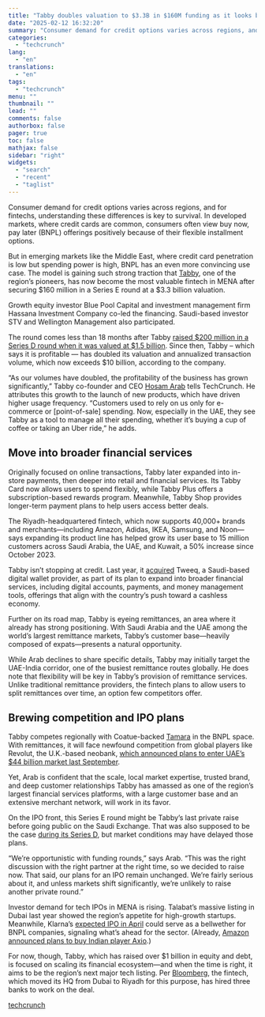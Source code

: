 ```yaml
---
title: "Tabby doubles valuation to $3.3B in $160M funding as it looks beyond BNPL and plans IPO"
date: "2025-02-12 16:32:20"
summary: "Consumer demand for credit options varies across regions, and for fintechs, understanding these differences is key to survival. In developed markets, where credit cards are common, consumers often view buy now, pay later (BNPL) offerings positively because of their flexible installment options. But in emerging markets like the Middle East,..."
categories:
  - "techcrunch"
lang:
  - "en"
translations:
  - "en"
tags:
  - "techcrunch"
menu: ""
thumbnail: ""
lead: ""
comments: false
authorbox: false
pager: true
toc: false
mathjax: false
sidebar: "right"
widgets:
  - "search"
  - "recent"
  - "taglist"
---
```


Consumer demand for credit options varies across regions, and for fintechs, understanding these differences is key to survival. In developed markets, where credit cards are common, consumers often view buy now, pay later (BNPL) offerings positively because of their flexible installment options.

But in emerging markets like the Middle East, where credit card penetration is low but spending power is high, BNPL has an even more convincing use case. The model is gaining such strong traction that [Tabby](https://tabby.ai/en-KW), one of the region’s pioneers, has now become the most valuable fintech in MENA after securing $160 million in a Series E round at a $3.3 billion valuation.

Growth equity investor Blue Pool Capital and investment management firm Hassana Investment Company co-led the financing. Saudi-based investor STV and Wellington Management also participated.

The round comes less than 18 months after Tabby [raised $200 million in a Series D round when it was valued at $1.5 billion](https://techcrunch.com/2023/10/31/buy-now-pay-later-platform-tabby-nabs-200m-in-series-d-funding-at-1-5b-valuation/). Since then, Tabby – which says it is profitable — has doubled its valuation and annualized transaction volume, which now exceeds $10 billion, according to the company.

“As our volumes have doubled, the profitability of the business has grown significantly,” Tabby co-founder and CEO [Hosam Arab](https://ae.linkedin.com/in/hosam) tells TechCrunch. He attributes this growth to the launch of new products, which have driven higher usage frequency. “Customers used to rely on us only for e-commerce or [point-of-sale] spending. Now, especially in the UAE, they see Tabby as a tool to manage all their spending, whether it’s buying a cup of coffee or taking an Uber ride,” he adds.

Move into broader financial services
------------------------------------

Originally focused on online transactions, Tabby later expanded into in-store payments, then deeper into retail and financial services. Its Tabby Card now allows users to spend flexibly, while Tabby Plus offers a subscription-based rewards program. Meanwhile, Tabby Shop provides longer-term payment plans to help users access better deals.

The Riyadh-headquartered fintech, which now supports 40,000+ brands and merchants—including Amazon, Adidas, IKEA, Samsung, and Noon—says expanding its product line has helped grow its user base to 15 million customers across Saudi Arabia, the UAE, and Kuwait, a 50% increase since October 2023.

Tabby isn’t stopping at credit. Last year, it [acquired](https://tabby.ai/en-SA/press/tweeq-acquisition) Tweeq, a Saudi-based digital wallet provider, as part of its plan to expand into broader financial services, including digital accounts, payments, and money management tools, offerings that align with the country’s push toward a cashless economy.

Further on its road map, Tabby is eyeing remittances, an area where it already has strong positioning. With Saudi Arabia and the UAE among the world’s largest remittance markets, Tabby’s customer base—heavily composed of expats—presents a natural opportunity.

While Arab declines to share specific details, Tabby may initially target the UAE-India corridor, one of the busiest remittance routes globally. He does note that flexibility will be key in Tabby’s provision of remittance services. Unlike traditional remittance providers, the fintech plans to allow users to split remittances over time, an option few competitors offer.

Brewing competition and IPO plans
---------------------------------

Tabby competes regionally with Coatue-backed [Tamara](https://techcrunch.com/2023/12/18/saudi-shopping-and-bnpl-platform-tamara-tops-1b-valuation-in-340m-series-c-funding/) in the BNPL space. With remittances, it will face newfound competition from global players like Revolut, the U.K.-based neobank, [which announced plans to enter UAE’s $44 billion market last September](https://www.bloomberg.com/news/articles/2024-09-13/revolut-seeks-licenses-to-operate-in-uae-and-dubai).

Yet, Arab is confident that the scale, local market expertise, trusted brand, and deep customer relationships Tabby has amassed as one of the region’s largest financial services platforms, with a large customer base and an extensive merchant network, will work in its favor.

On the IPO front, this Series E round might be Tabby’s last private raise before going public on the Saudi Exchange. That was also supposed to be the case [during its Series D](https://techcrunch.com/2023/10/31/buy-now-pay-later-platform-tabby-nabs-200m-in-series-d-funding-at-1-5b-valuation/), but market conditions may have delayed those plans.

“We’re opportunistic with funding rounds,” says Arab. “This was the right discussion with the right partner at the right time, so we decided to raise now. That said, our plans for an IPO remain unchanged. We’re fairly serious about it, and unless markets shift significantly, we’re unlikely to raise another private round.”

Investor demand for tech IPOs in MENA is rising. Talabat’s massive listing in Dubai last year showed the region’s appetite for high-growth startups. Meanwhile, Klarna’s [expected IPO in April](https://techcrunch.com/2025/02/11/more-fintech-startups-are-planning-ipos-embracing-crypto/) could serve as a bellwether for BNPL companies, signaling what’s ahead for the sector. (Already, [Amazon announced plans to buy Indian player Axio](https://techcrunch.com/2025/01/15/amazon-to-acquire-indian-fintech-axio-in-credit-push/).)

For now, though, Tabby, which has raised over $1 billion in equity and debt, is focused on scaling its financial ecosystem—and when the time is right, it aims to be the region’s next major tech listing. Per [Bloomberg](https://www.bloomberg.com/news/articles/2025-02-10/saudi-arabian-unicorn-tabby-taps-hsbc-jpmorgan-morgan-stanley-for-ipo), the fintech, which moved its HQ from Dubai to Riyadh for this purpose, has hired three banks to work on the deal.

[techcrunch](https://techcrunch.com/2025/02/11/tabby-lands-160m-at-a-3-3b-valuation-as-it-expands-beyond-bnpl/)
